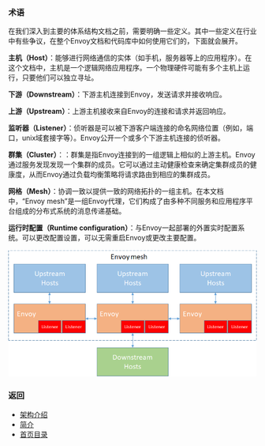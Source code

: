 ### 术语
在我们深入到主要的体系结构文档之前，需要明确一些定义。其中一些定义在行业中有些争议，在整个Envoy文档和代码库中如何使用它们的，下面就会展开。

**主机（Host）**：能够进行网络通信的实体（如手机，服务器等上的应用程序）。在这个文档中，主机是一个逻辑网络应用程序。一个物理硬件可能有多个主机上运行，只要他们可以独立寻址。

**下游（Downstream）**：下游主机连接到Envoy，发送请求并接收响应。

**上游（Upstream）**：上游主机接收来自Envoy的连接和请求并返回响应。

**监听器（Listener）**：侦听器是可以被下游客户端连接的命名网络位置（例如，端口，unix域套接字等）。Envoy公开一个或多个下游主机连接的侦听器。

**群集（Cluster）**：：群集是指Envoy连接到的一组逻辑上相似的上游主机。Envoy通过服务发现发现一个集群的成员。它可以通过主动健康检查来确定集群成员的健康度，从而Envoy通过负载均衡策略将请求路由到相应的集群成员。

**网格（Mesh）**：协调一致以提供一致的网络拓扑的一组主机。在本文档中，“Envoy mesh”是一组Envoy代理，它们构成了由多种不同服务和应用程序平台组成的分布式系统的消息传递基础。

**运行时配置（Runtime configuration）**：与Envoy一起部署的外置实时配置系统。可以更改配置设置，可以无需重启Envoy或更改主要配置。

![参考](Terminology01.png "参考图片")

### 返回
- [架构介绍](../Architectureoverview.md)
- [简介](../../Introduction.md)
- [首页目录](../../README.md)
